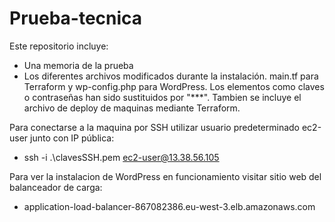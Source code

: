 # Prueba-tecnica
Este repositorio incluye: 
- Una memoria de la prueba
- Los diferentes archivos modificados durante la instalación. main.tf para Terraform y wp-config.php para WordPress. Los elementos como claves o contraseñas han sido sustituidos por "***". Tambien se incluye el archivo de deploy de maquinas mediante Terraform.

Para conectarse a la maquina por SSH utilizar usuario predeterminado ec2-user junto con IP pública:
- ssh -i .\clavesSSH.pem ec2-user@13.38.56.105

Para ver la instalacion de WordPress en funcionamiento visitar sitio web del balanceador de carga:
- application-load-balancer-867082386.eu-west-3.elb.amazonaws.com
